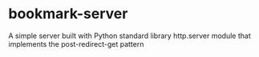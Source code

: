 # bookmark-server
A simple server built with Python standard library http.server module that implements the post-redirect-get pattern
